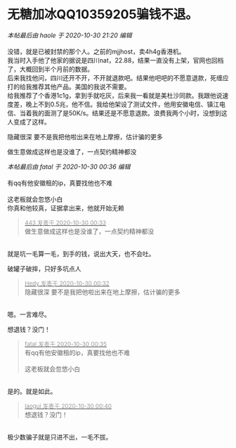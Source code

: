 # 无糖加冰QQ10359205骗钱不退。


<i class="pstatus"> 本帖最后由 haole 于 2020-10-30 21:20 编辑 </i><br />
<br />
没错，就是已被封禁的那个人。之前的mjjhost，卖4h4g香港机。<br />
我当时入手他了他家的据说是四川nat，22.88，结果一直没有上架，官网也回档了，大概回到半个月前的数据。<br />
后来我找他问，四川还开不开，不开就退款吧。结果他吧吧的不愿意退款，死缠应打的给我推荐其他产品。美国的我说不需要。<br />
给我推荐了个香港1c1g，拿到手就吃灰，后来我一看就是美杜沙同款。我跟他说速度差，晚上不到0.5兆，他不信。我给他架设了测试文件，他用安徽电信、镇江电信、当着我的面测了是50K/s。结果还是不愿意退款。浪费我两个小时，没想到这人变成了这样。

隐藏很深 要不是我把他啦出来在地上摩擦，估计骗的更多

做生意做成这样也是没谁了，一点契约精神都没<img src="static/image/smiley/default/sweat.gif" smilieid="10" border="0" alt="" />

<i class="pstatus"> 本帖最后由 fatal 于 2020-10-30 00:36 编辑 </i><br />
<br />
有qq有他安徽租的ip，真要找他也不难<br />
<br />
这老板就会忽悠小白<br />
你真和他较真，证据拿出来，他就开始无赖

<div class="quote"><blockquote><font size="2"><a href="https://www.hostloc.com/forum.php?mod=redirect&amp;goto=findpost&amp;pid=9372948&amp;ptid=760058" target="_blank"><font color="#999999">443 发表于 2020-10-30 00:33</font></a></font><br />
做生意做成这样也是没谁了，一点契约精神都没</blockquote></div><br />
就是坑一毛算一毛，到手的钱，说出大天，也不会吐。

破罐子破摔，只好多坑点人

<div class="quote"><blockquote><font size="2"><a href="https://www.hostloc.com/forum.php?mod=redirect&amp;goto=findpost&amp;pid=9372945&amp;ptid=760058" target="_blank"><font color="#999999">Hedy 发表于 2020-10-30 00:32</font></a></font><br />
隐藏很深 要不是我把他啦出来在地上摩擦，估计骗的更多</blockquote></div><br />
嗯。一言难尽。

想退钱？没门！<br />
<img src="static/image/smiley/default/biggrin.gif" smilieid="3" border="0" alt="" />

<div class="quote"><blockquote><font size="2"><a href="https://www.hostloc.com/forum.php?mod=redirect&amp;goto=findpost&amp;pid=9372952&amp;ptid=760058" target="_blank"><font color="#999999">fatal 发表于 2020-10-30 00:35</font></a></font><br />
有qq有他安徽租的ip，真要找他也不难<br />
<br />
这老板就会忽悠小白</blockquote></div><br />
是的。就是如此。

<div class="quote"><blockquote><font size="2"><a href="https://www.hostloc.com/forum.php?mod=redirect&amp;goto=findpost&amp;pid=9372964&amp;ptid=760058" target="_blank"><font color="#999999">laogui 发表于 2020-10-30 00:40</font></a></font><br />
想退钱？没门！</blockquote></div><br />
极少数骗子就是只进不出，一毛不拔。
